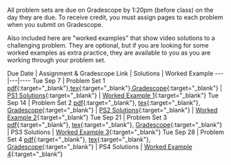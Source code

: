 
All problem sets are due on Gradescope by 1:20pm (before class) on the day they are due. To receive credit, you must assign pages to each problem when you submit on Gradescope.

Also included here are "worked examples" that show video solutions to a challenging problem. They are optional, but if you are looking for some worked examples as extra practice, they are available to you as you are working through your problem set.

Due Date | Assignment & Gradescope Link | Solutions | Worked Example 
---|---|----
Tue Sep 7 | Problem Set 1 [pdf](https://drive.google.com/file/d/1k8rjeyWmttbuZgkM8W0O4Lk8ek9fjRH-/view?usp=sharing){:target="_blank"},[tex](https://drive.google.com/drive/folders/1Sj9Nn-ZumsMOYCGyezoRSb350aLJkGS1?usp=sharing){:target="_blank"},[Gradescope](https://www.gradescope.com/courses/282409/assignments/1391515){:target="_blank"} | [PS1 Solutions](https://drive.google.com/file/d/1qn3SCDYr8Eb38ZmNUjEFrIIeFHkSzIjU/view?usp=sharing){:target="_blank"} | [Worked Example 1](https://drive.google.com/file/d/1bjZEPUmyVNj03rVzQJ--uts5qiuvgX8c/view?usp=sharing){:target="_blank"} 
Tue Sep 14 | Problem Set 2 [pdf](https://drive.google.com/file/d/1jIwHSLi7fp1crmaEW9dUIjGenu8grsh7/view?usp=sharing){:target="_blank"}, [tex](https://drive.google.com/drive/folders/1eN56ES0qRuaEwyfB4AGRsuglPihuxuzg?usp=sharing){:target="_blank"}, [Gradescope](https://www.gradescope.com/courses/282409/assignments/1472666){:target="_blank"} | [PS2 Solutions](https://drive.google.com/file/d/1lRqTRnBmBY1iBz6aPxf4l0YWyYXZ__R0/view?usp=sharing){:target="_blank"} |  [Worked Example 2](https://drive.google.com/file/d/1X_tOR2-dxPime2ZNAqMLnjEFRVkArunI/view?usp=sharing){:target="_blank"}
Tue Sep 21 | Problem Set 3 [pdf](https://drive.google.com/file/d/15_uSE6TuL9n5Edrz6FqdkdHi8_jmcQum/view?usp=sharing){:target="_blank"}, [tex](https://drive.google.com/drive/folders/11EQX8NpsZu7dsKWiBNzTVHTYpU3BBZqX?usp=sharing){:target="_blank"}, [Gradescope](https://www.gradescope.com/courses/282409/assignments/1491333){:target="_blank"} | PS3 Solutions |  [Worked Example 3](https://drive.google.com/file/d/13a9qE7O3sQDKDwysKb5RI1OnDxM1LWCA/view?usp=sharing){:target="_blank"}
Tue Sep 28 | Problem Set 4 [pdf](https://drive.google.com/file/d/1wOofIXzdtKosPY-H_2JSGz61HooVV_lK/view?usp=sharing){:target="_blank"}, [tex](https://drive.google.com/drive/folders/1ZZFrSwWKKvb262g_vG8_pGi7toqTeCYf?usp=sharing){:target="_blank"}, [Gradescope](https://www.gradescope.com/courses/282409/assignments/1506084){:target="_blank"} | PS4 Solutions | [Worked Example 4](https://drive.google.com/file/d/1SdlFWE6eJCdEl5DY0FktbcNijhSXukWE/view?usp=sharing){:target="_blank"}
